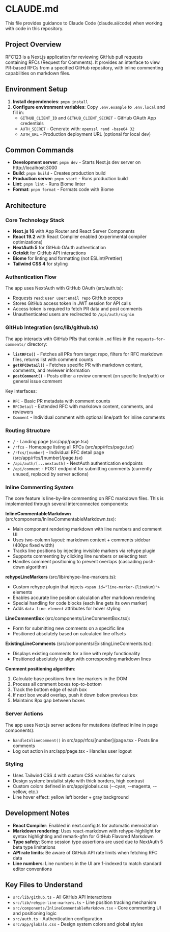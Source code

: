 # CLAUDE.md

This file provides guidance to Claude Code (claude.ai/code) when working with code in this repository.

## Project Overview

RFC123 is a Next.js application for reviewing GitHub pull requests containing RFCs (Request for Comments). It provides an interface to view PR-based RFCs from a specified GitHub repository, with inline commenting capabilities on markdown files.

## Environment Setup

1. **Install dependencies**: `pnpm install`
2. **Configure environment variables**: Copy `.env.example` to `.env.local` and fill in:
   - `GITHUB_CLIENT_ID` and `GITHUB_CLIENT_SECRET` - GitHub OAuth App credentials
   - `AUTH_SECRET` - Generate with: `openssl rand -base64 32`
   - `AUTH_URL` - Production deployment URL (optional for local dev)

## Common Commands

- **Development server**: `pnpm dev` - Starts Next.js dev server on http://localhost:3000
- **Build**: `pnpm build` - Creates production build
- **Production server**: `pnpm start` - Runs production build
- **Lint**: `pnpm lint` - Runs Biome linter
- **Format**: `pnpm format` - Formats code with Biome

## Architecture

### Core Technology Stack

- **Next.js 16** with App Router and React Server Components
- **React 19.2** with React Compiler enabled (experimental compiler optimizations)
- **NextAuth 5** for GitHub OAuth authentication
- **Octokit** for GitHub API interactions
- **Biome** for linting and formatting (not ESLint/Prettier)
- **Tailwind CSS 4** for styling

### Authentication Flow

The app uses NextAuth with GitHub OAuth (src/auth.ts):
- Requests `read:user user:email repo` GitHub scopes
- Stores GitHub access token in JWT session for API calls
- Access token is required to fetch PR data and post comments
- Unauthenticated users are redirected to `/api/auth/signin`

### GitHub Integration (src/lib/github.ts)

The app interacts with GitHub PRs that contain `.md` files in the `requests-for-comments/` directory:

- **`listRFCs()`** - Fetches all PRs from target repo, filters for RFC markdown files, returns list with comment counts
- **`getRFCDetail()`** - Fetches specific PR with markdown content, comments, and reviewer information
- **`postComment()`** - Posts either a review comment (on specific line/path) or general issue comment

Key interfaces:
- `RFC` - Basic PR metadata with comment counts
- `RFCDetail` - Extended RFC with markdown content, comments, and reviewers
- `Comment` - Individual comment with optional line/path for inline comments

### Routing Structure

- `/` - Landing page (src/app/page.tsx)
- `/rfcs` - Homepage listing all RFCs (src/app/rfcs/page.tsx)
- `/rfcs/[number]` - Individual RFC detail page (src/app/rfcs/[number]/page.tsx)
- `/api/auth/[...nextauth]` - NextAuth authentication endpoints
- `/api/comment` - POST endpoint for submitting comments (currently unused, replaced by server actions)

### Inline Commenting System

The core feature is line-by-line commenting on RFC markdown files. This is implemented through several interconnected components:

**InlineCommentableMarkdown** (src/components/InlineCommentableMarkdown.tsx):
- Main component rendering markdown with line numbers and comment UI
- Uses two-column layout: markdown content + comments sidebar (400px fixed width)
- Tracks line positions by injecting invisible markers via rehype plugin
- Supports commenting by clicking line numbers or selecting text
- Handles comment positioning to prevent overlaps (cascading push-down algorithm)

**rehypeLineMarkers** (src/lib/rehype-line-markers.ts):
- Custom rehype plugin that injects `<span id="line-marker-{lineNum}">` elements
- Enables accurate line position calculation after markdown rendering
- Special handling for code blocks (each line gets its own marker)
- Adds `data-line-element` attributes for hover styling

**LineCommentBox** (src/components/LineCommentBox.tsx):
- Form for submitting new comments on a specific line
- Positioned absolutely based on calculated line offsets

**ExistingLineComments** (src/components/ExistingLineComments.tsx):
- Displays existing comments for a line with reply functionality
- Positioned absolutely to align with corresponding markdown lines

**Comment positioning algorithm**:
1. Calculate base positions from line markers in the DOM
2. Process all comment boxes top-to-bottom
3. Track the bottom edge of each box
4. If next box would overlap, push it down below previous box
5. Maintains 8px gap between boxes

### Server Actions

The app uses Next.js server actions for mutations (defined inline in page components):
- `handleInlineComment()` in src/app/rfcs/[number]/page.tsx - Posts line comments
- Log out action in src/app/page.tsx - Handles user logout

### Styling

- Uses Tailwind CSS 4 with custom CSS variables for colors
- Design system: brutalist style with thick borders, high contrast
- Custom colors defined in src/app/globals.css (--cyan, --magenta, --yellow, etc.)
- Line hover effect: yellow left border + gray background

## Development Notes

- **React Compiler**: Enabled in next.config.ts for automatic memoization
- **Markdown rendering**: Uses react-markdown with rehype-highlight for syntax highlighting and remark-gfm for GitHub Flavored Markdown
- **Type safety**: Some session type assertions are used due to NextAuth 5 beta type limitations
- **API rate limits**: Be aware of GitHub API rate limits when fetching RFC data
- **Line numbers**: Line numbers in the UI are 1-indexed to match standard editor conventions

## Key Files to Understand

- `src/lib/github.ts` - All GitHub API interactions
- `src/lib/rehype-line-markers.ts` - Line position tracking mechanism
- `src/components/InlineCommentableMarkdown.tsx` - Core commenting UI and positioning logic
- `src/auth.ts` - Authentication configuration
- `src/app/globals.css` - Design system colors and global styles
